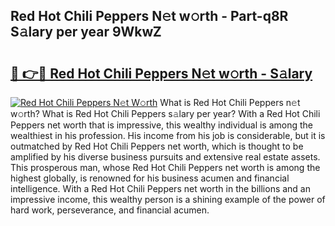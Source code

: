 ## Red Hot Chili Peppers N𝚎t w𝚘rth - Part-q8R S𝚊lary per year 9WkwZ

# <h2><a href="http://gc2b42.nevu.top/?p=Red+Hot+Chili+Peppers">🔗 👉🔴 Red Hot Chili Peppers N𝚎t w𝚘rth - S𝚊lary</a></h2>

[![Red Hot Chili Peppers N𝚎t W𝚘rth](https://i.imgur.com/Oavwk0R.jpeg)](http://gc2b42.nevu.top/?p=Red+Hot+Chili+Peppers)
What is Red Hot Chili Peppers n𝚎t w𝚘rth? What is Red Hot Chili Peppers s𝚊lary per year?
With a Red Hot Chili Peppers net worth that is impressive, this wealthy individual is among the wealthiest in his profession. His income from his job is considerable, but it is outmatched by Red Hot Chili Peppers net worth, which is thought to be amplified by his diverse business pursuits and extensive real estate assets. This prosperous man, whose Red Hot Chili Peppers net worth is among the highest globally, is renowned for his business acumen and financial intelligence. With a Red Hot Chili Peppers net worth in the billions and an impressive income, this wealthy person is a shining example of the power of hard work, perseverance, and financial acumen.

